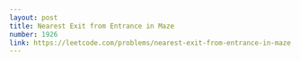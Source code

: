 ```yaml
---
layout: post
title: Nearest Exit from Entrance in Maze
number: 1926
link: https://leetcode.com/problems/nearest-exit-from-entrance-in-maze
---
```

